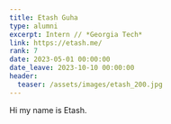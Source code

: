 ```yaml
---
title: Etash Guha
type: alumni
excerpt: Intern // *Georgia Tech*
link: https://etash.me/
rank: 7
date: 2023-05-01 00:00:00
date_leave: 2023-10-10 00:00:00
header:
  teaser: /assets/images/etash_200.jpg
---
```


Hi my name is Etash.
